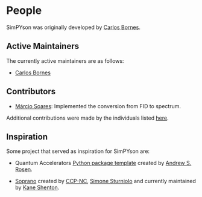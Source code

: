 # People

SimPYson was originally developed by [Carlos Bornes](https://physchem.cz/people/carlos-bornes/).

## Active Maintainers

The currently active maintainers are as follows:

- [Carlos Bornes](https://github.com/carlosbornes)

## Contributors

- [Márcio Soares](https://github.com/msoares98): Implemented the conversion from FID to spectrum.

Additional contributions were made by the individuals listed [here](https://github.com/carlosbornes/simpyson/graphs/contributors).


## Inspiration

Some project that served as inspiration for SimPYson are:

- Quantum Accelerators [Python package template](https://github.com/Quantum-Accelerators/template) created by [Andrew S. Rosen](https://github.com/Andrew-S-Rosen).

- [Soprano](https://github.com/CCP-NC/soprano) created by [CCP-NC](https://github.com/CCP-NC), [Simone Sturniolo](https://github.com/stur86) and currently maintained by [Kane Shenton](https://github.com/jkshenton).
